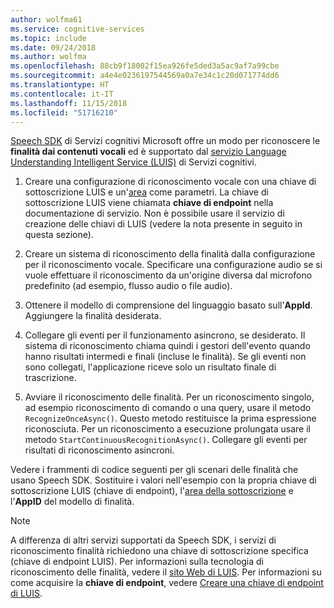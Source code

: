 ```yaml
---
author: wolfma61
ms.service: cognitive-services
ms.topic: include
ms.date: 09/24/2018
ms.author: wolfma
ms.openlocfilehash: 88cb9f18002f15ea926fe5ded3a5ac9af7a99cbe
ms.sourcegitcommit: a4e4e0236197544569a0a7e34c1c20d071774dd6
ms.translationtype: HT
ms.contentlocale: it-IT
ms.lasthandoff: 11/15/2018
ms.locfileid: "51716210"
---
```

<!-- N.B. no header, language-agnostic -->

[Speech SDK](~/articles/cognitive-services/speech-service/speech-sdk.md) di Servizi cognitivi Microsoft offre un modo per riconoscere le **finalità dai contenuti vocali** ed è supportato dal [servizio Language Understanding Intelligent Service (LUIS)](https://www.luis.ai/home) di Servizi cognitivi.

1. Creare una configurazione di riconoscimento vocale con una chiave di sottoscrizione LUIS e un'[area](~/articles/cognitive-services/speech-service/regions.md#intent-recognition) come parametri. La chiave di sottoscrizione LUIS viene chiamata **chiave di endpoint** nella documentazione di servizio. Non è possibile usare il servizio di creazione delle chiavi di LUIS (vedere la nota presente in seguito in questa sezione).

1. Creare un sistema di riconoscimento della finalità dalla configurazione per il riconoscimento vocale. Specificare una configurazione audio se si vuole effettuare il riconoscimento da un'origine diversa dal microfono predefinito (ad esempio, flusso audio o file audio).

1. Ottenere il modello di comprensione del linguaggio basato sull'**AppId**. Aggiungere la finalità desiderata.

1. Collegare gli eventi per il funzionamento asincrono, se desiderato. Il sistema di riconoscimento chiama quindi i gestori dell'evento quando hanno risultati intermedi e finali (incluse le finalità). Se gli eventi non sono collegati, l'applicazione riceve solo un risultato finale di trascrizione.

1. Avviare il riconoscimento delle finalità. Per un riconoscimento singolo, ad esempio riconoscimento di comando o una query, usare il metodo `RecognizeOnceAsync()`. Questo metodo restituisce la prima espressione riconosciuta. Per un riconoscimento a esecuzione prolungata usare il metodo `StartContinuousRecognitionAsync()`. Collegare gli eventi per risultati di riconoscimento asincroni.

Vedere i frammenti di codice seguenti per gli scenari delle finalità che usano Speech SDK. Sostituire i valori nell'esempio con la propria chiave di sottoscrizione LUIS (chiave di endpoint), l'[area della sottoscrizione](~/articles/cognitive-services/speech-service/regions.md#intent-recognition) e l'**AppID** del modello di finalità.

> [!NOTE]
> A differenza di altri servizi supportati da Speech SDK, i servizi di riconoscimento finalità richiedono una chiave di sottoscrizione specifica (chiave di endpoint LUIS). Per informazioni sulla tecnologia di riconoscimento delle finalità, vedere il [sito Web di LUIS](https://www.luis.ai). Per informazioni su come acquisire la **chiave di endpoint**, vedere [Creare una chiave di endpoint di LUIS](https://docs.microsoft.com/azure/cognitive-services/LUIS/luis-how-to-azure-subscription#create-luis-endpoint-key).
